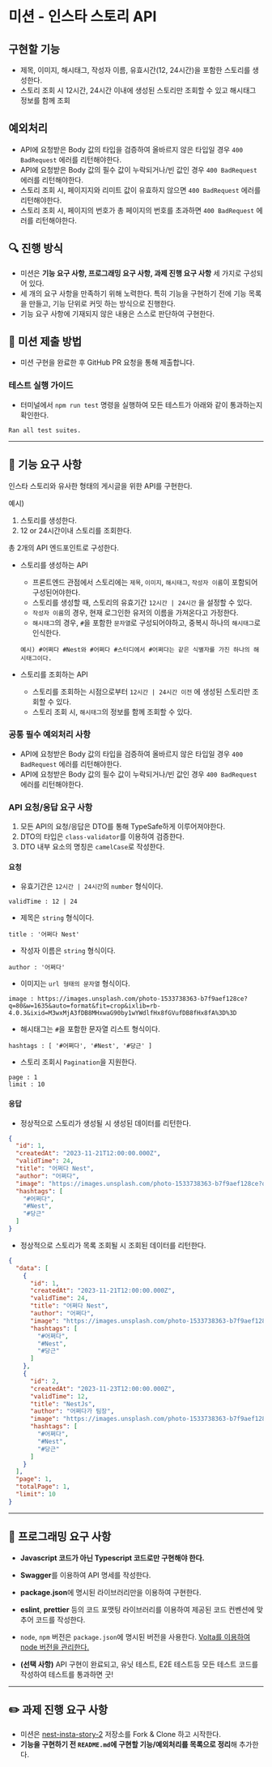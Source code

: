 # 미션 - 인스타 스토리 API

## 구현할 기능

- 제목, 이미지, 해시태그, 작성자 이름, 유효시간(12, 24시간)을 포함한 스토리를 생성한다.
- 스토리 조회 시 12시간, 24시간 이내에 생성된 스토리만 조회할 수 있고 해시태그 정보를 함께 조회

## 예외처리

- API에 요청받은 Body 값의 타입을 검증하여 올바르지 않은 타입일 경우 `400 BadRequest` 에러를 리턴해야한다.
- API에 요청받은 Body 값의 필수 값이 누락되거나/빈 값인 경우 `400 BadRequest` 에러를 리턴해야한다.
- 스토리 조회 시, 페이지지와 리미트 값이 유효하지 않으면 `400 BadRequest` 에러를 리턴해야한다.
- 스토리 조회 시, 페이지의 번호가 총 페이지의 번호를 초과하면 `400 BadRequest` 에러를 리턴해야한다.

## 🔍 진행 방식

- 미션은 **기능 요구 사항, 프로그래밍 요구 사항, 과제 진행 요구 사항** 세 가지로 구성되어 있다.
- 세 개의 요구 사항을 만족하기 위해 노력한다. 특히 기능을 구현하기 전에 기능 목록을 만들고, 기능 단위로 커밋 하는 방식으로 진행한다.
- 기능 요구 사항에 기재되지 않은 내용은 스스로 판단하여 구현한다.

## 📮 미션 제출 방법

- 미션 구현을 완료한 후 GitHub PR 요청을 통해 제출합니다.

### 테스트 실행 가이드

- 터미널에서 `npm run test` 명령을 실행하여 모든 테스트가 아래와 같이 통과하는지 확인한다.

```
Ran all test suites.
```

---

## 🚀 기능 요구 사항

인스타 스토리와 유사한 형태의 게시글을 위한 API를 구현한다.

예시)

1. 스토리를 생성한다.
2. 12 or 24시간이내 스토리를 조회한다.

총 2개의 API 엔드포인트로 구성한다.

- 스토리를 생성하는 API
    - 프론트엔드 관점에서 스토리에는 `제목`, `이미지`, `해시태그`, `작성자 이름`이 포함되어 구성된어야한다.
    - 스토리를 생성할 때, 스토리의 유효기간 `12시간 | 24시간` 을 설정할 수 있다.
    - `작성자 이름`의 경우, 현재 로그인한 유저의 이름을 가져온다고 가정한다.
    - `해시태그`의 경우, `#`을 포함한 `문자열`로 구성되어야하고, 중복시 하나의 `해시태그`로 인식한다.
  ```
  예시) #어쩌다 #Nest와 #어쩌다 #스터디에서 #어쩌다는 같은 식별자를 가진 하나의 해시태그이다. 
  ```

- 스토리를 조회하는 API
    - 스토리를 조회하는 시점으로부터 `12시간 | 24시간 이전` 에 생성된 스토리만 조회할 수 있다.
    - 스토리 조회 시, `해시태그`의 정보를 함께 조회할 수 있다.

### 공통 필수 예외처리 사항

- API에 요청받은 Body 값의 타입을 검증하여 올바르지 않은 타입일 경우 `400 BadRequest` 에러를 리턴해야한다.
- API에 요청받은 Body 값의 필수 값이 누락되거나/빈 값인 경우 `400 BadRequest` 에러를 리턴해야한다.

### API 요청/응답 요구 사항

1. 모든 API의 요청/응답은 DTO를 통해 TypeSafe하게 이루어져야한다.
2. DTO의 타입은 `class-validator`를 이용하여 검증한다.
3. DTO 내부 요소의 명칭은 `camelCase`로 작성한다.

#### 요청

- 유효기간은 `12시간 | 24시간`의 `number` 형식이다.

```
validTime : 12 | 24
```

- 제목은 `string` 형식이다.

```
title : '어쩌다 Nest'
```

- 작성자 이름은 `string` 형식이다.

```
author : '어쩌다'
```

- 이미지는 `url 형태의 문자열` 형식이다.

```
image : https://images.unsplash.com/photo-1533738363-b7f9aef128ce?q=80&w=1635&auto=format&fit=crop&ixlib=rb-4.0.3&ixid=M3wxMjA3fDB8MHxwaG90by1wYWdlfHx8fGVufDB8fHx8fA%3D%3D
```

- 해시태그는 `#`을 포함한 문자열 리스트 형식이다.

```
hashtags : [ '#어쩌다', '#Nest', '#당근' ]
```

- 스토리 조회시 `Pagination`을 지원한다.

```
page : 1
limit : 10
```

#### 응답

- 정상적으로 스토리가 생성될 시 생성된 데이터를 리턴한다.

```json
{
  "id": 1,
  "createdAt": "2023-11-21T12:00:00.000Z",
  "validTime": 24,
  "title": "어쩌다 Nest",
  "author": "어쩌다",
  "image": "https://images.unsplash.com/photo-1533738363-b7f9aef128ce?q=80&w=1635&auto=format&fit=crop&ixlib=rb-4.0.3&ixid=M3wxMjA3fDB8MHxwaG90by1wYWdlfHx8fGVufDB8fHx8fA%3D%3D",
  "hashtags": [
    "#어쩌다",
    "#Nest",
    "#당근"
  ]
}
```

- 정상적으로 스토리가 목록 조회될 시 조회된 데이터를 리턴한다.

```json
{
  "data": [
    {
      "id": 1,
      "createdAt": "2023-11-21T12:00:00.000Z",
      "validTime": 24,
      "title": "어쩌다 Nest",
      "author": "어쩌다",
      "image": "https://images.unsplash.com/photo-1533738363-b7f9aef128ce?q=80&w=1635&auto=format&fit=crop&ixlib=rb-4.0.3&ixid=M3wxMjA3fDB8MHxwaG90by1wYWdlfHx8fGVufDB8fHx8fA%3D%3D",
      "hashtags": [
        "#어쩌다",
        "#Nest",
        "#당근"
      ]
    },
    {
      "id": 2,
      "createdAt": "2023-11-23T12:00:00.000Z",
      "validTime": 12,
      "title": "NestJs",
      "author": "어쩌다가 팀장",
      "image": "https://images.unsplash.com/photo-1533738363-b7f9aef128ce?q=80&w=1635&auto=format&fit=crop&ixlib=rb-4.0.3&ixid=M3wxMjA3fDB8MHxwaG90by1wYWdlfHx8fGVufDB8fHx8fA%3D%3D",
      "hashtags": [
        "#어쩌다",
        "#Nest",
        "#당근"
      ]
    }
  ],
  "page": 1,
  "totalPage": 1,
  "limit": 10
}
```

---

## 🎯 프로그래밍 요구 사항

- **Javascript 코드가 아닌 Typescript 코드로만 구현해야 한다.**
- **Swagger**를 이용하여 API 명세를 작성한다.
- **package.json**에 명시된 라이브러리만을 이용하여 구현한다.
- **eslint**, **prettier** 등의 코드 포맷팅 라이브러리를 이용하여 제공된 코드 컨벤션에 맞추어 코드를 작성한다.
- `node`, `npm` 버전은 `package.json`에 명시된 버전을
  사용한다. [Volta를 이용하여 node 버전을 관리한다.](https://docs.volta.sh/guide/getting-started)


- **(선택 사항)** API 구현이 완료되고, 유닛 테스트, E2E 테스트등 모든 테스트 코드를 작성하여 테스트를 통과하면 굿!

---

## ✏️ 과제 진행 요구 사항

- 미션은 [nest-insta-story-2](https://github.com/eojjeoda-nest/nest-insta-story-2) 저장소를 Fork & Clone 하고 시작한다.
- **기능을 구현하기 전 `README.md`에 구현할 기능/예외처리를 목록으로 정리**해 추가한다.
